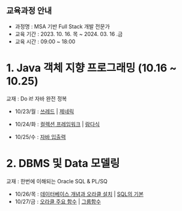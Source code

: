 ## 교육과정 안내
- 과정명 : MSA 기반 Full Stack 개발 전문가  
- 교육 기간 : 2023. 10. 16. 목 ~ 2024. 03. 16 .금
- 교육 시간 : 09:00 ~ 18:00 


# 1. Java 객체 지향 프로그래밍 (10.16 ~ 10.25)

교재 : Do it! 자바 완전 정복

-  10/23/월  : [쓰레드](https://github.com/sangminee/sesac-msa-java-fullstack/blob/main/1.%20Java%20%EA%B0%9D%EC%B2%B4%20%EC%A7%80%ED%96%A5%20%ED%94%84%EB%A1%9C%EA%B7%B8%EB%9E%98%EB%B0%8D/note/15_thread.md) | [제네릭]()

-  10/24/화 : [컬렉션 프레임워크](https://github.com/sangminee/sesac-msa-java-fullstack/blob/main/1.%20Java%20%EA%B0%9D%EC%B2%B4%20%EC%A7%80%ED%96%A5%20%ED%94%84%EB%A1%9C%EA%B7%B8%EB%9E%98%EB%B0%8D/note/17_collection_framework.md) |  [람다식](https://github.com/sangminee/sesac-msa-java-fullstack/blob/main/1.%20Java%20%EA%B0%9D%EC%B2%B4%20%EC%A7%80%ED%96%A5%20%ED%94%84%EB%A1%9C%EA%B7%B8%EB%9E%98%EB%B0%8D/note/18_lambda.md)

-  10/25/수 : [자바 입출력](https://github.com/sangminee/sesac-msa-java-fullstack/blob/main/1.%20Java%20%EA%B0%9D%EC%B2%B4%20%EC%A7%80%ED%96%A5%20%ED%94%84%EB%A1%9C%EA%B7%B8%EB%9E%98%EB%B0%8D/note/19_java_io.md)

# 2. DBMS 및 Data 모델링

교재 : 한번에 이해되는 Oracle SQL & PL/SQ

-  10/26/목 : [데이터베이스 개념과 오라클 설치](https://github.com/sangminee/sesac-msa-java-fullstack/blob/main/2.%20DBMS%20%EB%B0%8F%20Data%20%EB%AA%A8%EB%8D%B8%EB%A7%81/note/1_db.md)  |  [SQL의 기본](https://github.com/sangminee/sesac-msa-java-fullstack/blob/main/2.%20DBMS%20%EB%B0%8F%20Data%20%EB%AA%A8%EB%8D%B8%EB%A7%81/note/2_sql.md)
- 10/27/금 : [오라클 주요 함수](https://github.com/sangminee/sesac-msa-java-fullstack/blob/main/2.%20DBMS%20%EB%B0%8F%20Data%20%EB%AA%A8%EB%8D%B8%EB%A7%81/note/3_oracle_main_functions.md) | [그룹함수](https://github.com/sangminee/sesac-msa-java-fullstack/blob/main/2.%20DBMS%20%EB%B0%8F%20Data%20%EB%AA%A8%EB%8D%B8%EB%A7%81/note/4_group_function.md)